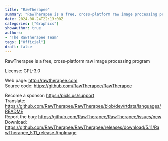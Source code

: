 ```yaml
---
title: "RawTherapee"
summary: "RawTherapee is a free, cross-platform raw image processing program"
date: 2024-08-24T22:13:00Z
categories: ["Graphics"]
showAuthor: true
authors:
- "The RawTherapee Team"
tags: ["Official"]
draft: false
---
```


RawTherapee is a free, cross-platform raw image processing program

License: GPL-3.0

Web page: <http://rawtherapee.com>  
Source code: <https://github.com/RawTherapee/RawTherapee>

Become a sponsor: <https://pixls.us/support>  
Translate: <https://github.com/RawTherapee/RawTherapee/blob/dev/rtdata/languages/README>  
Report the bug: <https://github.com/RawTherapee/RawTherapee/issues/new>  
Download: <https://github.com/RawTherapee/RawTherapee/releases/download/5.11/RawTherapee_5.11_release.AppImage>
